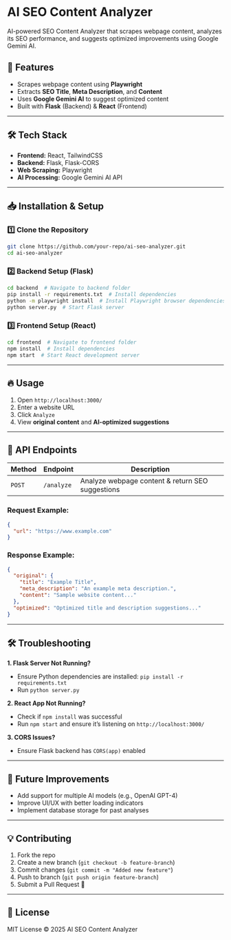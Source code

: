 # AI SEO Content Analyzer

AI-powered SEO Content Analyzer that scrapes webpage content, analyzes its SEO performance, and suggests optimized improvements using Google Gemini AI.

## 🚀 Features
- Scrapes webpage content using **Playwright**
- Extracts **SEO Title**, **Meta Description**, and **Content**
- Uses **Google Gemini AI** to suggest optimized content
- Built with **Flask** (Backend) & **React** (Frontend)

---

## 🛠️ Tech Stack
- **Frontend:** React, TailwindCSS
- **Backend:** Flask, Flask-CORS
- **Web Scraping:** Playwright
- **AI Processing:** Google Gemini AI API

---

## 📥 Installation & Setup

### 1️⃣ Clone the Repository
```sh
git clone https://github.com/your-repo/ai-seo-analyzer.git
cd ai-seo-analyzer
```

### 2️⃣ Backend Setup (Flask)
```sh
cd backend  # Navigate to backend folder
pip install -r requirements.txt  # Install dependencies
python -m playwright install  # Install Playwright browser dependencies
python server.py  # Start Flask server
```

### 3️⃣ Frontend Setup (React)
```sh
cd frontend  # Navigate to frontend folder
npm install  # Install dependencies
npm start  # Start React development server
```

---

## 🔥 Usage
1. Open `http://localhost:3000/`
2. Enter a website URL
3. Click `Analyze`
4. View **original content** and **AI-optimized suggestions**

---

## 📌 API Endpoints
| Method | Endpoint  | Description  |
|--------|-----------|--------------|
| `POST` | `/analyze` | Analyze webpage content & return SEO suggestions |

### Request Example:
```json
{
  "url": "https://www.example.com"
}
```

### Response Example:
```json
{
  "original": {
    "title": "Example Title",
    "meta_description": "An example meta description.",
    "content": "Sample website content..."
  },
  "optimized": "Optimized title and description suggestions..."
}
```

---

## 🛠 Troubleshooting
**1. Flask Server Not Running?**
- Ensure Python dependencies are installed: `pip install -r requirements.txt`
- Run `python server.py`

**2. React App Not Running?**
- Check if `npm install` was successful
- Run `npm start` and ensure it’s listening on `http://localhost:3000/`

**3. CORS Issues?**
- Ensure Flask backend has `CORS(app)` enabled

---

## 🤖 Future Improvements
- Add support for multiple AI models (e.g., OpenAI GPT-4)
- Improve UI/UX with better loading indicators
- Implement database storage for past analyses

---

## 💡 Contributing
1. Fork the repo
2. Create a new branch (`git checkout -b feature-branch`)
3. Commit changes (`git commit -m "Added new feature"`)
4. Push to branch (`git push origin feature-branch`)
5. Submit a Pull Request 🚀

---

## 📜 License
MIT License © 2025 AI SEO Content Analyzer

